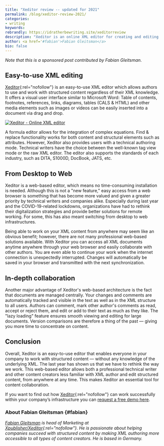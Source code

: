 ```yaml
---
title: "Xeditor review -- updated for 2021"
permalink: /blog/xeditor-review-2021/
categories:
- writing
keywords:
rebrandly: https://idratherbewriting.site/xeditorreview
description: "Xeditor is an online XML editor for creating and editing of structured content. In 2016, I published a review of Xeditor -- see <a href='https://idratherbewriting.com/2016/03/30/xeditor-xml-editor-for-your-cms-or-ccms/'>Xeditor, a CMS editor for XML content</a>. Now that Xeditor has been new and updated features, it's a good time to revisit this tool with a closer look. In this post, Fabian Gleitsman walks through the new features and advantages of Xeditor."
author: <a href='#fabian'>Fabian Gleitsman</a>
bio: false
---
```


*Note that this is a sponsored post contributed by Fabian Gleitsman.*

## Easy-to-use XML editing

[Xeditor](https://www.xpublisher.com/products/xeditor){:rel="nofollow"} is an easy-to-use XML editor which allows authors to use and work with structured content regardless of their XML knowledge. It offers a visual user interface similar to Microsoft Word: Table of contents, footnotes, references, links, diagrams, tables (CALS & HTML) and other media elements such as images or videos can be easily inserted into a document via drag and drop.

<a href="https://www.xpublisher.com/products/xeditor" rel="nofollow"><img src="https://s3.us-west-1.wasabisys.com/idbwmedia.com/images/Xeditor_Screenshot.png" alt="Xeditor - Online XML editor" /></a>

A formula editor allows for the integration of complex equations. Find & replace functionality works for both content and structural elements such as attributes. However, Xeditor also provides users with a technical authoring mode. Technical writers have the choice between the well-known tag view mode or the raw XML editor. The editor also supports the standards of each industry, such as DITA, S1000D, DocBook, JATS, etc.

## From Desktop to Web

Xeditor is a web-based editor, which means no time-consuming installation is needed. Although this is not a "new feature," easy access from a web browser is something that has become more valued and given a greater priority by technical writers and companies alike. Especially during last year and the COVID-19-related lockdowns, organizations have had to rethink their digitalization strategies and provide better solutions for remote working. For some, this has also meant switching from desktop to web infrastructures.

Being able to work on your XML content from anywhere may seem like an obvious benefit; however, there are not many professional web-based solutions available. With Xeditor you can access all XML documents anytime anywhere through your web browser and easily collaborate with other authors. You are even able to continue your work when the internet connection is unexpectedly interrupted. Changes will automatically be saved in your browser and transmitted with the next synchronization.

## In-depth collaboration

Another major advantage of Xeditor's web-based architecture is the fact that documents are managed centrally. Your changes and comments are automatically tracked and visible in the text as well as in the XML structure to all users. Authors can comment, mark other author's comments as read, accept or reject them, and edit or add to their text as much as they like. The "lazy loading" feature ensures smooth viewing and editing for large documents. Version comparisons are therefore a thing of the past &mdash; giving you more time to concentrate on content.

## Conclusion

Overall, Xeditor is an easy-to-use editor that enables everyone in your company to work with structured content &mdash; without any knowledge of the underlying XML. The last year has shown us that we have to rethink the way we work. This web-based editor allows both a professional technical writer and other content creators less familiar with XML author and edit structured content, from anywhere at any time. This makes Xeditor an essential tool for content collaboration.

If you want to find out how [Xeditor](https://www.xpublisher.com/products/xeditor){:rel="nofollow"} can work successfully within your company’s infrastructure you can [request a free demo here](https://www.xpublisher.com/request-demo?product=Xeditor).


### About Fabian Gleitsman {#fabian}

*[Fabian Gleitsman](https://www.linkedin.com/in/fabian-gleitsmann/) is head of Marketing at [Xpublisher/Xeditor](https://www.xpublisher.com/){:rel="nofollow"}. He is passionate about helping companies succeed with structured content by making XML authoring more accessible to all types of content creators. He is based in Germany.*
